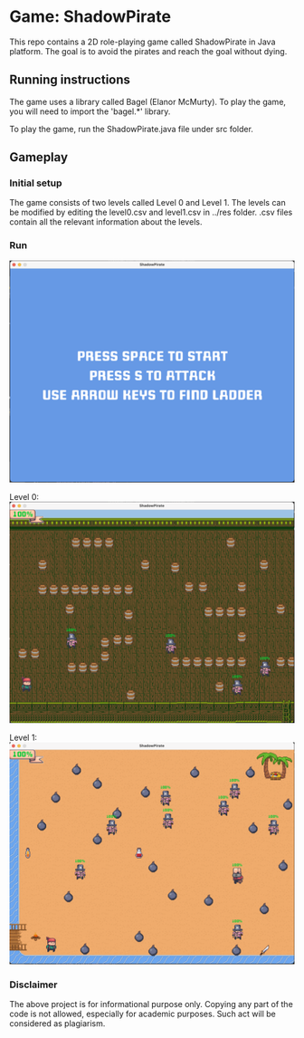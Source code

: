 # Game: ShadowPirate
This repo contains a 2D role-playing game called ShadowPirate in Java platform. 
The goal is to avoid the pirates and reach the goal without dying.

## Running instructions
The game uses a library called Bagel (Elanor McMurty). To play the game, you will
need to import the 'bagel.*' library.

To play the game, run the ShadowPirate.java file under src folder. 

## Gameplay

### Initial setup
The game consists of two levels called Level 0 and Level 1. The levels can be 
modified by editing the level0.csv and level1.csv in ../res folder. .csv files 
contain all the relevant information about the levels. 

### Run

![Start image](https://github.com/iderbyambadorj/Portfolio/blob/main/2D%20game%20-%20ShadowPirate/image/start.png)

Level 0:
![Level 0](https://github.com/iderbyambadorj/Portfolio/blob/main/2D%20game%20-%20ShadowPirate/image/level0.png)

Level 1:
![Level 1](https://github.com/iderbyambadorj/Portfolio/blob/main/2D%20game%20-%20ShadowPirate/image/level1.png)



### Disclaimer
The above project is for informational purpose only. Copying any part of the code
is not allowed, especially for academic purposes. Such act will be considered as 
plagiarism. 